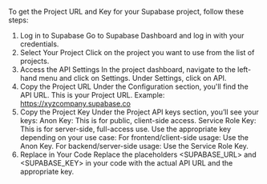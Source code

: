 To get the Project URL and Key for your Supabase project, follow these steps:

1. Log in to Supabase
Go to Supabase Dashboard and log in with your credentials.
2. Select Your Project
Click on the project you want to use from the list of projects.
3. Access the API Settings
In the project dashboard, navigate to the left-hand menu and click on Settings.
Under Settings, click on API.
4. Copy the Project URL
Under the Configuration section, you'll find the API URL. This is your Project URL. Example: https://xyzcompany.supabase.co
5. Copy the Project Key
Under the Project API keys section, you’ll see your keys:
Anon Key: This is for public, client-side access.
Service Role Key: This is for server-side, full-access use.
Use the appropriate key depending on your use case:
For frontend/client-side usage: Use the Anon Key.
For backend/server-side usage: Use the Service Role Key.
6. Replace in Your Code
Replace the placeholders <SUPABASE_URL> and <SUPABASE_KEY> in your code with the actual API URL and the appropriate key.